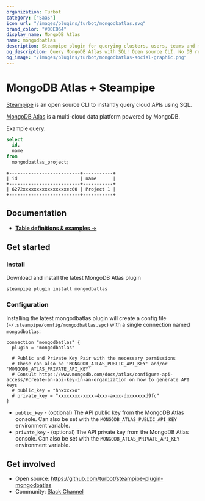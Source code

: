 ```yaml
---
organization: Turbot
category: ["SaaS"]
icon_url: "/images/plugins/turbot/mongodbatlas.svg"
brand_color: "#00ED64"
display_name: MongoDB Atlas
name: mongodbatlas
description: Steampipe plugin for querying clusters, users, teams and more from MongoDB Atlas.
og_description: Query MongoDB Atlas with SQL! Open source CLI. No DB required.
og_image: "/images/plugins/turbot/mongodbatlas-social-graphic.png"
---
```


# MongoDB Atlas + Steampipe

[Steampipe](https://steampipe.io) is an open source CLI to instantly query cloud APIs using SQL.

[MongoDB Atlas](https://www.mongodb.com/atlas) is a multi-cloud data platform powered by MongoDB.

Example query:

```sql
select
  id,
  name
from
  mongodbatlas_project;
```

```
+--------------------------+-----------+
| id                       | name      |
+--------------------------+-----------+
| 6272xxxxxxxxxxxxxxxxec00 | Project 1 |
+--------------------------+-----------+
```

## Documentation

- **[Table definitions & examples →](/plugins/turbot/mongodbatlas/tables)**

## Get started

### Install

Download and install the latest MongoDB Atlas plugin

```bash
steampipe plugin install mongodbatlas
```

### Configuration

Installing the latest mongodbatlas plugin will create a config file (`~/.steampipe/config/mongodbatlas.spc`) with a single connection named `mongodbatlas`:

```hcl
connection "mongodbatlas" {
  plugin = "mongodbatlas"

  # Public and Private Key Pair with the necessary permissions
  # These can also be 'MONGODB_ATLAS_PUBLIC_API_KEY' and/or 'MONGODB_ATLAS_PRIVATE_API_KEY'
  # Consult https://www.mongodb.com/docs/atlas/configure-api-access/#create-an-api-key-in-an-organization on how to generate API keys
  # public_key = "hnxxxxxo"
  # private_key = "xxxxxxxx-xxxx-4xxx-axxx-dxxxxxxxd9fc"
}

```

- `public_key` - (optional) The API public key from the MongoDB Atlas console. Can also be set with the `MONGODB_ATLAS_PUBLIC_API_KEY` environment variable.
- `private_key` - (optional) The API private key from the MongoDB Atlas console. Can also be set with the `MONGODB_ATLAS_PRIVATE_API_KEY` environment variable.

## Get involved

- Open source: https://github.com/turbot/steampipe-plugin-mongodbatlas
- Community: [Slack Channel](https://steampipe.io/community/join)
